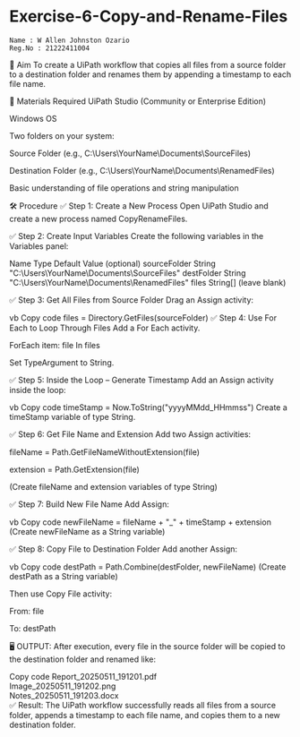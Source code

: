 # Exercise-6-Copy-and-Rename-Files
~~~
Name : W Allen Johnston Ozario  
Reg.No : 21222411004  
~~~
🎯 Aim
To create a UiPath workflow that copies all files from a source folder to a destination folder and renames them by appending a timestamp to each file name.

🧰 Materials Required
UiPath Studio (Community or Enterprise Edition)

Windows OS

Two folders on your system:

Source Folder (e.g., C:\Users\YourName\Documents\SourceFiles)

Destination Folder (e.g., C:\Users\YourName\Documents\RenamedFiles)

Basic understanding of file operations and string manipulation

🛠 Procedure
✅ Step 1: Create a New Process
Open UiPath Studio and create a new process named CopyRenameFiles.

✅ Step 2: Create Input Variables
Create the following variables in the Variables panel:

Name	Type	Default Value (optional)
sourceFolder	String	"C:\Users\YourName\Documents\SourceFiles"
destFolder	String	"C:\Users\YourName\Documents\RenamedFiles"
files	String[]	(leave blank)

✅ Step 3: Get All Files from Source Folder
Drag an Assign activity:

vb
Copy code
files = Directory.GetFiles(sourceFolder)
✅ Step 4: Use For Each to Loop Through Files
Add a For Each activity.

ForEach item: file In files

Set TypeArgument to String.

✅ Step 5: Inside the Loop – Generate Timestamp
Add an Assign activity inside the loop:

vb
Copy code
timeStamp = Now.ToString("yyyyMMdd_HHmmss")
Create a timeStamp variable of type String.

✅ Step 6: Get File Name and Extension
Add two Assign activities:

fileName = Path.GetFileNameWithoutExtension(file)

extension = Path.GetExtension(file)

(Create fileName and extension variables of type String)

✅ Step 7: Build New File Name
Add Assign:

vb
Copy code
newFileName = fileName + "_" + timeStamp + extension
(Create newFileName as a String variable)

✅ Step 8: Copy File to Destination Folder
Add another Assign:

vb
Copy code
destPath = Path.Combine(destFolder, newFileName)
(Create destPath as a String variable)

Then use Copy File activity:

From: file

To: destPath

🖥 OUTPUT:
After execution, every file in the source folder will be copied to the destination folder and renamed like:

Copy code
Report_20250511_191201.pdf  
Image_20250511_191202.png  
Notes_20250511_191203.docx  
✅ Result:
The UiPath workflow successfully reads all files from a source folder, appends a timestamp to each file name, and copies them to a new destination folder.
